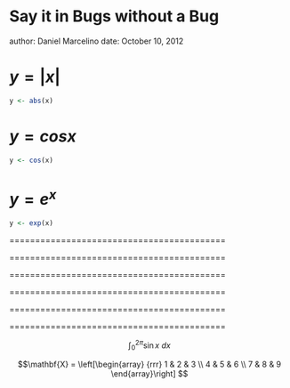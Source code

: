 Say it in Bugs without a Bug
========================================================
author: Daniel Marcelino
date: October 10, 2012



$y = |x|$
==========================================



```r
y <- abs(x)
```


$y = cos x$
==========================================



```r
y <- cos(x)
```

$y = e^{x}$
==========================================


```r
y <- exp(x)
```



==========================================



==========================================



==========================================



==========================================



==========================================


==========================================


$$\int_0^{2\pi} \sin x~dx$$




$$\mathbf{X} = \left[\begin{array}
{rrr}
1 & 2 & 3 \\
4 & 5 & 6 \\
7 & 8 & 9
\end{array}\right]
$$
